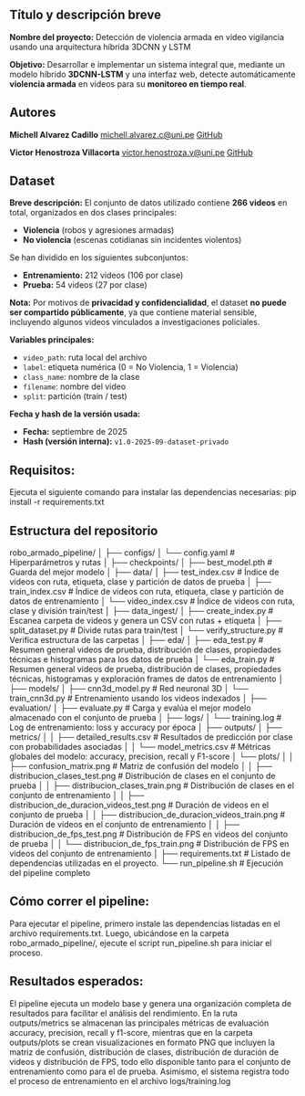 ## Título y descripción breve

**Nombre del proyecto:** 
Detección de violencia armada en video vigilancia usando una arquitectura híbrida 3DCNN y LSTM

**Objetivo:** 
Desarrollar e implementar un sistema integral que, mediante un modelo híbrido **3DCNN-LSTM** y una interfaz web, detecte automáticamente **violencia armada** en videos para su **monitoreo en tiempo real**.


## Autores

**Michell Alvarez Cadillo** 
michell.alvarez.c@uni.pe 
[GitHub](https://github.com/Michell-Alvarez/)

**Victor Henostroza Villacorta** 
victor.henostroza.v@uni.pe
[GitHub](https://github.com/usuario2)


## Dataset

**Breve descripción:** 
El conjunto de datos utilizado contiene **266 videos** en total, organizados en dos clases principales: 
- **Violencia** (robos y agresiones armadas) 
- **No violencia** (escenas cotidianas sin incidentes violentos)

Se han dividido en los siguientes subconjuntos: 
- **Entrenamiento:** 212 videos (106 por clase) 
- **Prueba:** 54 videos (27 por clase)

**Nota:** Por motivos de **privacidad y confidencialidad**, el dataset **no puede ser compartido públicamente**, ya que contiene material sensible, incluyendo algunos videos vinculados a investigaciones policiales.

**Variables principales:** 
- `video_path`: ruta local del archivo 
- `label`: etiqueta numérica (0 = No Violencia, 1 = Violencia) 
- `class_name`: nombre de la clase 
- `filename`: nombre del video 
- `split`: partición (train / test)

**Fecha y hash de la versión usada:** 
- **Fecha:** septiembre de 2025 
- **Hash (versión interna):** `v1.0-2025-09-dataset-privado`


## Requisitos:
Ejecuta el siguiente comando para instalar las dependencias necesarias:
pip install -r requirements.txt


## Estructura del repositorio

robo_armado_pipeline/
│
├── configs/
│   └── config.yaml               # Hiperparámetros y rutas
│
├── checkpoints/ 
│   ├── best_model.pth            # Guarda del mejor modelo 
│
├── data/
│   ├── test_index.csv            # Índice de videos con ruta, etiqueta, clase y partición de datos de prueba
│   ├── train_index.csv           # Índice de videos con ruta, etiqueta, clase y partición de datos de entrenamiento
│   └── video_index.csv           # Índice de videos con ruta, clase y división train/test
│
├── data_ingest/
│   ├── create_index.py           # Escanea carpeta de videos y genera un CSV con rutas + etiqueta
│   ├── split_dataset.py          # Divide rutas para train/test
│   └── verify_structure.py	      # Verifica estructura de las carpetas	
│
├── eda/
│   ├── eda_test.py	              # Resumen general videos de prueba, distribución de clases, propiedades técnicas e histogramas para los datos de prueba
│   └── eda_train.py		      # Resumen general videos de prueba, distribución de clases, propiedades técnicas, histogramas y exploración frames de datos de entrenamiento
│
├── models/
│   ├── cnn3d_model.py            # Red neuronal 3D
│   └── train_cnn3d.py            # Entrenamiento usando los videos indexados
│
├── evaluation/
│   ├── evaluate.py               # Carga y evalúa el mejor modelo almacenado con el conjunto de prueba
│
├── logs/ 
│   └── training.log              # Log de entrenamiento: loss y accuracy por época
│
├── outputs/
│   ├── metrics/
│   │   ├── detailed_results.csv   # Resultados de predicción por clase con probabilidades asociadas
│   │   └── model_metrics.csv      # Métricas globales del modelo: accuracy, precision, recall y F1-score
│   └── plots/
│   │   ├── confusion_matrix.png                       # Matriz de confusión del modelo
│   │   ├── distribucion_clases_test.png               # Distribución de clases en el conjunto de prueba
│   │   ├── distribucion_clases_train.png              # Distribución de clases en el conjunto de entrenamiento
│   │   ├── distribucion_de_duracion_videos_test.png   # Duración de videos en el conjunto de prueba
│   │   ├── distribucion_de_duracion_videos_train.png  # Duración de videos en el conjunto de entrenamiento
│   │   ├── distribucion_de_fps_test.png               # Distribución de FPS en videos del conjunto de prueba
│   │   └── distribucion_de_fps_train.png              # Distribución de FPS en videos del conjunto de entrenamiento
│
├── requirements.txt	  # Listado de dependencias utilizadas en el proyecto.
└── run_pipeline.sh		  # Ejecución del pipeline completo


## Cómo correr el pipeline:
Para ejecutar el pipeline, primero instale las dependencias listadas en el archivo requirements.txt. Luego, ubicándose en la carpeta robo_armado_pipeline/, ejecute el script run_pipeline.sh para iniciar el proceso. 


## Resultados esperados: 

El pipeline ejecuta un modelo base y genera una organización completa de resultados para facilitar el análisis del rendimiento. En la ruta outputs/metrics se almacenan las principales métricas de evaluación accuracy, precision, recall y f1-score, mientras que en la carpeta outputs/plots se crean visualizaciones en formato PNG que incluyen la matriz de confusión, distribución de clases, distribución de duración de videos y distribución de FPS, todo ello disponible tanto para el conjunto de entrenamiento como para el de prueba.
Asimismo, el sistema registra todo el proceso de entrenamiento en el archivo logs/training.log
